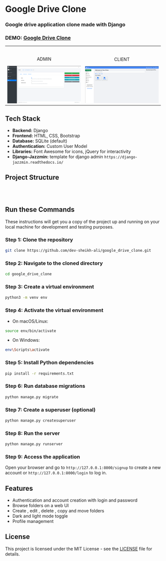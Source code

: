 # Google Drive Clone

### Google drive application clone made with Django

### DEMO: [Google Drive Clone]()

<table width="100%"> 
<tr>
<td width="50%">      
&nbsp; 
<br>
<p align="center">
  ADMIN
</p>
<kbd><img src="./images/admin.png" /></kbd>
</td> 
<td width="50%">
<br>
<p align="center">
  CLIENT
</p>
<img src="./images/drive.png">  
</td>
</table>

## Tech Stack
- **Backend:** Django
- **Frontend:** HTML, CSS, Bootstrap
- **Database:** SQLite (default)
- **Authentication:** Custom User Model
- **Libraries:** Font Awesome for icons, jQuery for interactivity
- **Django-Jazzmin:** template for django admin `https://django-jazzmin.readthedocs.io/`

## Project Structure
```

    
```

## Run these Commands

These instructions will get you a copy of the project up and running on your local machine for development and testing purposes.

### Step 1: Clone the repository
```bash
git clone https://github.com/dev-sheikh-ali/google_drive_clone.git
```

### Step 2: Navigate to the cloned directory
```bash
cd google_drive_clone
```

### Step 3: Create a virtual environment
```bash
python3 -m venv env
```

### Step 4: Activate the virtual environment
- On macOS/Linux:
```bash
source env/bin/activate
```
- On Windows:
```bash
env\Scripts\activate
```

### Step 5: Install Python dependencies
```bash
pip install -r requirements.txt
```

### Step 6: Run database migrations
```bash
python manage.py migrate
```

### Step 7: Create a superuser (optional)
```bash
python manage.py createsuperuser
```

### Step 8: Run the server
```bash
python manage.py runserver
```

### Step 9: Access the application
Open your browser and go to `http://127.0.0.1:8000/signup` to create a new account or `http://127.0.0.1:8000/login` to log in.

## Features
- Authentication and account creation with login and password
- Browse folders on a web UI
- Create , edit , delete , copy and move folders
- Dark and light mode toggle
- Profile management

## License
This project is licensed under the MIT License - see the [LICENSE](LICENSE) file for details.
